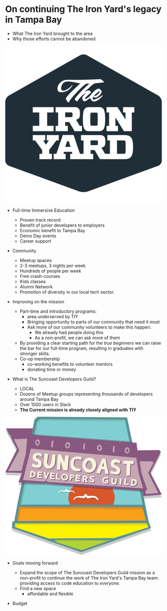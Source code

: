 # On continuing The Iron Yard's legacy in Tampa Bay

 - What The Iron Yard brought to the area
 - Why those efforts cannot be abandoned

![The Iron Yard](images/tiy.svg)

- Full-time Immersive Education
  - Proven track record
  - Benefit of junior developers to employers
  - Economic benefit to Tampa Bay
  - Demo Day events
  - Career support

- Community
  - Meetup spaces
  - 2-3 meetups, 3 nights per week
  - Hundreds of people per week
  - Free crash-courses
  - Kids classes
  - Alumni Network
  - Promotion of diversity in our local tech sector.

- Improving on the mission
  - Part-time and introductory programs:
    - area underserved by TIY
    - Bringing opportunity to parts of our community that need it most
    - Ask more of our community volunteers to make this happen:
      - We already had people doing this
      - As a non-profit, we can ask more of them
  - By providing a clear starting path for the *true beginners* we can raise the bar for our full-time program, resulting in graduates with stronger skills.
  - Co-op membership
    - co-working benefits to volunteer mentors
    - donating time or money

- What is The Suncoast Developers Guild?
  - LOCAL
  - Dozens of Meetup groups representing thousands of developers around Tampa Bay
  - Over 1000 users in Slack
  - **The Current mission is already closely aligned with TIY**

![Suncoast Developers Guild](images/sdg.svg)

- Goals moving forward
  - Expand the scope of The Suncoast Developers Guild mission as a non-profit to continue the work of The Iron Yard's Tampa Bay team: providing access to code education to _everyone_.
  - Find a new space
    - affordable and flexible

- Budget
